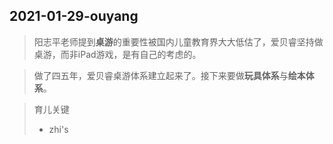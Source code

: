 ##  2021-01-29-ouyang  

> 阳志平老师提到**桌游**的重要性被国内儿童教育界大大低估了，爱贝睿坚持做桌游，而非iPad游戏，是有自己的考虑的。  

> 做了四五年，爱贝睿桌游体系建立起来了。接下来要做**玩具体系**与**绘本体系**。  

>  育儿关键  
> * zhi's